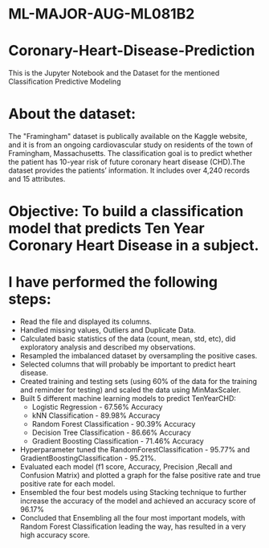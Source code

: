 # ML-MAJOR-AUG-ML081B2
# Coronary-Heart-Disease-Prediction
This is the Jupyter Notebook and the Dataset for the mentioned Classification Predictive Modeling

# About the dataset:
The "Framingham" dataset is publically available on the Kaggle website, and it is from an ongoing cardiovascular study on residents of the town of Framingham, Massachusetts. The classification goal is to predict whether the patient has 10-year risk of future coronary heart disease (CHD).The dataset provides the patients’ information. It includes over 4,240 records and 15 attributes.

# Objective: To build a classification model that predicts Ten Year Coronary Heart Disease in a subject.
# I have performed the following steps:
- Read the file and displayed its columns.
- Handled missing values, Outliers and Duplicate Data.
- Calculated basic statistics of the data (count, mean, std, etc), did exploratory analysis and described my observations.
- Resampled the imbalanced dataset by oversampling the positive cases.
- Selected columns that will probably be important to predict heart disease.
- Created training and testing sets (using 60% of the data for the training and reminder for testing) and scaled the data using MinMaxScaler.
- Built 5 different machine learning models to predict TenYearCHD: 
     - Logistic Regression - 67.56% Accuracy 
     - kNN Classification - 89.98% Accuracy 
     - Random Forest Classification - 90.39% Accuracy 
     - Decision Tree Classification - 86.66% Accuracy 
     - Gradient Boosting Classification - 71.46% Accuracy
- Hyperparameter tuned the RandomForestClassification - 95.77% and GradientBoostingClassification - 95.21%.
- Evaluated each model (f1 score, Accuracy, Precision ,Recall and Confusion Matrix) and plotted a graph for the false positive rate and true positive rate for each model.
- Ensembled the four best models using Stacking technique to further increase the accuracy of the model and achieved an accuracy score of 96.17%
- Concluded that Ensembling all the four most important models, with Random Forest Classification leading the way, has resulted in a very high accuracy score.

